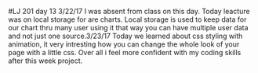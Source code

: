 #LJ 201 day 13
3/22/17 I was absent from class on this day. Today leacture was on local storage for are charts. Local storage is used to keep data for
our chart thru many user using it that way you can have multiple user data and not just one source.3/23/17 Today we learned about css styling
with animation, it very intresting how you can change the whole look of your page with a little css.
Over all i feel more confident with my coding skills after this week project.
